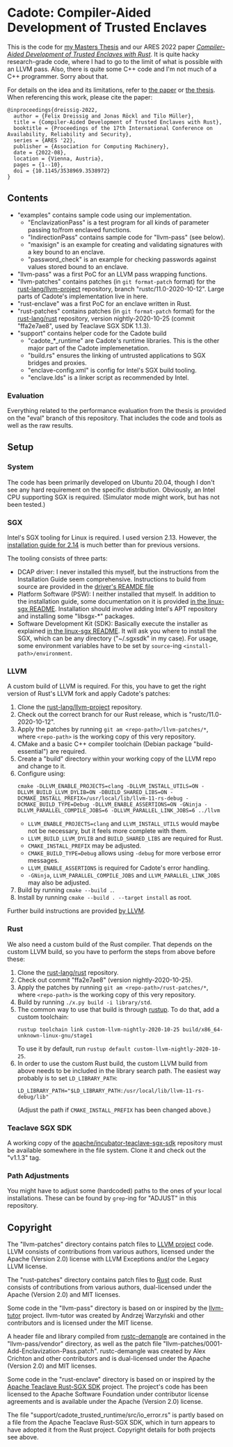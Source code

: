 Cadote: Compiler-Aided Development of Trusted Enclaves
======================================================

This is the code for [my Masters Thesis](https://www.f30.me/files/masters-thesis.pdf) and our ARES 2022 paper [*Compiler-Aided Development of Trusted Enclaves with Rust*](https://doi.org/10.1145/3538969.3538972).
It is quite hacky research-grade code, where I had to go to the limit of what is possible with an LLVM pass.
Also, there is quite some C++ code and I'm not much of a C++ programmer.
Sorry about that.

For details on the idea and its limitations, refer to [the paper](https://doi.org/10.1145/3538969.3538972) or [the thesis](https://www.f30.me/files/masters-thesis.pdf).
When referencing this work, please cite the paper:

```
@inproceedings{dreissig-2022,
  author = {Felix Dreissig and Jonas Röckl and Tilo Müller},
  title = {Compiler-Aided Development of Trusted Enclaves with Rust},
  booktitle = {Proceedings of the 17th International Conference on Availability, Reliability and Security},
  series = {ARES '22},
  publisher = {Association for Computing Machinery},
  date = {2022-08},
  location = {Vienna, Austria},
  pages = {1--10},
  doi = {10.1145/3538969.3538972}
}
```

Contents
--------
* "examples" contains sample code using our implementation.
  * "EnclavizationPass" is a test program for all kinds of parameter passing to/from enclaved functions.
  * "IndirectionPass" contains sample code for "llvm-pass" (see below).
  * "maxisign" is an example for creating and validating signatures with a key bound to an enclave.
  * "password_check" is an example for checking passwords against values stored bound to an enclave.
* "llvm-pass" was a first PoC for an LLVM pass wrapping functions.
* "llvm-patches" contains patches (in `git format-patch` format) for the [rust-lang/llvm-project](https://github.com/rust-lang/llvm-project) repository, branch "rustc/11.0-2020-10-12". Large parts of Cadote's implementation live in here.
* "rust-enclave" was a first PoC for an enclave written in Rust.
* "rust-patches" contains patches (in `git format-patch` format) for the [rust-lang/rust](https://github.com/rust-lang/rust) repository, version nightly-2020-10-25 (commit "ffa2e7ae8", used by Teaclave SGX SDK 1.1.3).
* "support" contains helper code for the Cadote build
  * "cadote_\*_runtime" are Cadote's runtime libraries. This is the other major part of the Cadote implemenetation.
  * "build.rs" ensures the linking of untrusted applications to SGX bridges and proxies.
  * "enclave-config.xml" is config for Intel's SGX build tooling.
  * "enclave.lds" is a linker script as recommended by Intel.

### Evaluation
Everything related to the performance evaluation from the thesis is provided on the "eval" branch of this repository.
That includes the code and tools as well as the raw results.

Setup
-----
### System
The code has been primarily developed on Ubuntu 20.04, though I don't see any hard requirement on the specific distribution.
Obviously, an Intel CPU supporting SGX is required.
(Simulator mode might work, but has not been tested.)

### SGX
Intel's SGX tooling for Linux is required.
I used version 2.13.
However, the [installation guide for 2.14](https://download.01.org/intel-sgx/sgx-linux/2.14/docs/Intel_SGX_SW_Installation_Guide_for_Linux.pdf) is much better than for previous versions.

The tooling consists of three parts:

* DCAP driver: I never installed this myself, but the instructions from the Installation Guide seem comprehensive.
  Instructions to build from source are provided in the [driver's REAMDE file](https://github.com/intel/SGXDataCenterAttestationPrimitives/blob/master/driver/linux/README.md)
* Platform Software (PSW): I neither installed that myself. In addition to the installation guide, some documentation on it is provided [in the linux-sgx README](https://github.com/intel/linux-sgx#install-the-intelr-sgx-psw-1).
  Installation should involve adding Intel's APT repository and installing some "libsgx-\*" packages.
* Software Development Kit (SDK): Basically execute the installer as explained [in the linux-sgx README](https://github.com/intel/linux-sgx#install-the-intelr-sgx-sdk-1).
  It will ask you where to install the SGX, which can be any directory ("~/.sgxsdk" in my case).
  For usage, some environment variables have to be set by `source`-ing `<install-path>/environment`.

### LLVM
A custom build of LLVM is required.
For this, you have to get the right version of Rust's LLVM fork and apply Cadote's patches:

1. Clone the [rust-lang/llvm-project](https://github.com/rust-lang/llvm-project) repository.
2. Check out the correct branch for our Rust release, which is "rustc/11.0-2020-10-12".
3. Apply the patches by running `git am <repo-path>/llvm-patches/*`, where `<repo-path>` is the working copy of this very repository.
4. CMake and a basic C++ compiler toolchain (Debian package "build-essential") are required.
5. Create a "build" directory within your working copy of the LLVM repo and change to it.
6. Configure using:
   ```
   cmake -DLLVM_ENABLE_PROJECTS=clang -DLLVM_INSTALL_UTILS=ON -DLLVM_BUILD_LLVM_DYLIB=ON -DBUILD_SHARED_LIBS=ON -DCMAKE_INSTALL_PREFIX=/usr/local/lib/llvm-11-rs-debug -DCMAKE_BUILD_TYPE=Debug -DLLVM_ENABLE_ASSERTIONS=ON -GNinja -DLLVM_PARALLEL_COMPILE_JOBS=6 -DLLVM_PARALLEL_LINK_JOBS=6 ../llvm
   ```
   * `LLVM_ENABLE_PROJECTS=clang` and `LLVM_INSTALL_UTILS` would maybe not be necessary, but it feels more complete with them.
   * `LLVM_BUILD_LLVM_DYLIB` and `BUILD_SHARED_LIBS` are required for Rust.
   * `CMAKE_INSTALL_PREFIX` may be adjusted.
   * `CMAKE_BUILD_TYPE=Debug` allows using `-debug` for more verbose error messages.
   * `LLVM_ENABLE_ASSERTIONS` is required for Cadote's error handling.
   * `-GNinja`, `LLVM_PARALLEL_COMPILE_JOBS` and `LLVM_PARALLEL_LINK_JOBS` may also be adjusted.
7. Build by running `cmake --build .`.
8. Install by running `cmake --build . --target install` as root.

Further build instructions are provided [by LLVM](https://llvm.org/docs/CMake.html).

### Rust
We also need a custom build of the Rust compiler.
That depends on the custom LLVM build, so you have to perform the steps from above before these:

1. Clone the [rust-lang/rust](https://github.com/rust-lang/rust) repository.
2. Check out commit "ffa2e7ae8" (version nightly-2020-10-25).
3. Apply the patches by running `git am <repo-path>/rust-patches/*`, where `<repo-path>` is the working copy of this very repository.
4. Build by running `./x.py build -i library/std`.
5. The common way to use that build is through [rustup](https://rustup.rs). To do that, add a custom toolchain:
   ```
   rustup toolchain link custom-llvm-nightly-2020-10-25 build/x86_64-unknown-linux-gnu/stage1
   ```
   To use it by default, run `rustup default custom-llvm-nightly-2020-10-25`.
6. In order to use the custom Rust build, the custom LLVM build from above needs to be included in the library search path.
   The easiest way probably is to set `LD_LIBRARY_PATH`:
   ```
   LD_LIBRARY_PATH="$LD_LIBRARY_PATH:/usr/local/lib/llvm-11-rs-debug/lib"
   ```
   (Adjust the path if `CMAKE_INSTALL_PREFIX` has been changed above.)

### Teaclave SGX SDK
A working copy of the [apache/incubator-teaclave-sgx-sdk](https://github.com/apache/incubator-teaclave-sgx-sdk) repository must be available somewhere in the file system.
Clone it and check out the "v1.1.3" tag.

### Path Adjustments
You might have to adjust some (hardcoded) paths to the ones of your local installations. These can be found by `grep`-ing for "ADJUST" in this repository.

Copyright
---------
The "llvm-patches" directory contains patch files to [LLVM project](https://github.com/llvm/llvm-project) code. LLVM consists of contributions from various authors, licensed under the Apache (Version 2.0) license with LLVM Exceptions and/or the Legacy LLVM license.

The "rust-patches" directory contains patch files to [Rust](https://github.com/rust-lang/rust) code. Rust consists of contributions from various authors, dual-licensed under the Apache (Version 2.0) and MIT licenses.

Some code in the "llvm-pass" directory is based on or inspired by the [llvm-tutor](https://github.com/banach-space/llvm-tutor) project. llvm-tutor was created by Andrzej Warzyński and other contributors and is licensed under the MIT license.

A header file and library compiled from [rustc-demangle](https://github.com/alexcrichton/rustc-demangle) are contained in the "llvm-pass/vendor" directory, as well as the patch file "llvm-patches/0001-Add-Enclavization-Pass.patch". rustc-demangle was created by Alex Crichton and other contributors and is dual-licensed under the Apache (Version 2.0) and MIT licenses.

Some code in the "rust-enclave" directory is based on or inspired by the [Apache Teaclave Rust-SGX SDK](https://github.com/apache/incubator-teaclave-sgx-sdk) project. The project's code has been licensed to the Apache Software Foundation under contributor license agreements and is available under the Apache (Version 2.0) license.

The file "support/cadote_trusted_runtime/src/io_error.rs" is partly based on a file from the Apache Teaclave Rust-SGX SDK, which in turn appears to have adopted it from the Rust project. Copyright details for both projects see above.
